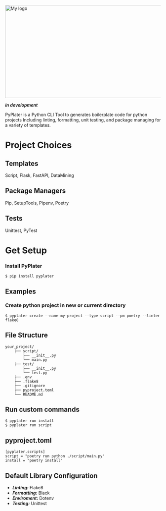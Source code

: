 <div style="display: flex; justify-content: center; align-items: center; gap: 1rem;">
<img src="https://davidrr-f.github.io/codepen-hosted-assets/pyplater-banner.svg" alt="My logo" width="900" height="300">
</div>

**_in development_**

<!-- for reference when published -->
<!-- <p align="center">
<a href="https://github.com/tiangolo/fastapi/actions?query=workflow%3ATest+event%3Apush+branch%3Amaster" target="_blank">
    <img src="https://github.com/tiangolo/fastapi/workflows/Test/badge.svg?event=push&branch=master" alt="Test">
</a>
<a href="https://coverage-badge.samuelcolvin.workers.dev/redirect/tiangolo/fastapi" target="_blank">
    <img src="https://coverage-badge.samuelcolvin.workers.dev/tiangolo/fastapi.svg" alt="Coverage">
</a>
<a href="https://pypi.org/project/fastapi" target="_blank">
    <img src="https://img.shields.io/pypi/v/fastapi?color=%2334D058&label=pypi%20package" alt="Package version">
</a>
<a href="https://pypi.org/project/fastapi" target="_blank">
    <img src="https://img.shields.io/pypi/pyversions/fastapi.svg?color=%2334D058" alt="Supported Python versions">
</a>
</p> -->

PyPlater is a Python CLI Tool to generates boilerplate code for python projects Including linting, formatting, unit testing, and package managing for
a variety of templates.

# Project Choices

## Templates

Script, Flask, FastAPI, DataMining

## Package Managers

Pip, SetupTools, Pipenv, Poetry

## Tests

Unittest, PyTest

##

# Get Setup

### Install PyPlater

```
$ pip install pyplater
```

## Examples

### Create python project in new or current directory

```
$ pyplater create --name my-project --type script --pm poetry --linter flake8
```

## File Structure

```
your_project/
    ├── script/
        ├── __init__.py
        └── main.py
    ├── test/
        ├── __init__.py
        └── test.py
    ├── .env
    ├── .flake8
    ├── .gitignore
    ├── pyproject.toml
    └── README.md
```

## Run custom commands

```
$ pyplater run install
$ pyplater run script
```

## pyproject.toml

```
[pyplater.scripts]
script = "poetry run python ./script/main.py"
install = "poetry install"
```

## Default Library Configuration

- **_Linting:_** Flake8
- **_Formatting:_** Black
- **_Enviroment:_** Dotenv
- **_Testing:_** Unittest
